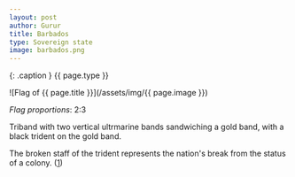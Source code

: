 ```yaml
---
layout: post
author: Gurur
title: Barbados
type: Sovereign state
image: barbados.png
---
```

{: .caption }
{{ page.type }}

![Flag of {{ page.title }}](/assets/img/{{ page.image }})

*Flag proportions*: 2:3

Triband with two vertical ultrmarine bands sandwiching a gold band, with a black trident on the gold band.

The broken staff of the trident represents the nation's break from the status of a colony. (<span class="source-link">[1](https://en.wikipedia.org/wiki/Flag_of_Barbados)</span>)